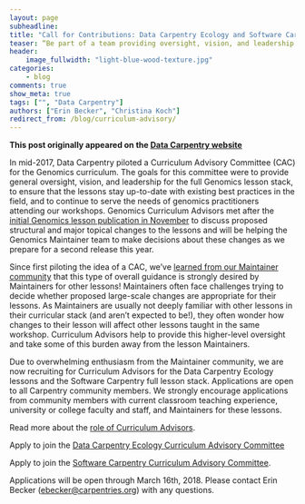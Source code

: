 ```yaml
---
layout: page
subheadline:
title: "Call for Contributions: Data Carpentry Ecology and Software Carpentry Curriculum Advisory Committees"
teaser: “Be part of a team providing oversight, vision, and leadership for Carpentry curriculum.” 
header:
    image_fullwidth: "light-blue-wood-texture.jpg"
categories:
    - blog
comments: true
show_meta: true
tags: ["", "Data Carpentry"]
authors: ["Erin Becker", "Christina Koch"]
redirect_from: /blog/curriculum-advisory/
--- 
```


**This post originally appeared on the [Data Carpentry website](https://datacarpentry.org)**

In mid-2017, Data Carpentry piloted a Curriculum Advisory Committee (CAC) for the Genomics curriculum. The goals for this committee were to provide general oversight, vision, and leadership for the full Genomics lesson stack, to ensure that the lessons stay up-to-date with existing best practices in the field, and to continue to serve the needs of genomics practitioners attending our workshops. Genomics Curriculum Advisors met after the [initial Genomics lesson publication in November](http://www.datacarpentry.org/blog/genomics-lesson-release/) to discuss proposed structural and major topical changes to the lessons and will be helping the Genomics Maintainer team to make decisions about these changes as we prepare for a second release this year.

Since first piloting the idea of a CAC, we’ve [learned from our Maintainer community](http://www.datacarpentry.org/blog/maintainer-report/) that this type of overall guidance is strongly desired by Maintainers for other lessons! Maintainers often face challenges trying to decide whether proposed large-scale changes are appropriate for their lessons. As Maintainers are usually not deeply familiar with other lessons in their curricular stack (and aren’t expected to be!), they often wonder how changes to their lesson will affect other lessons taught in the same workshop. Curriculum Advisors help to provide this higher-level oversight and take some of this burden away from the lesson Maintainers. 

Due to overwhelming enthusiasm from the Maintainer community, we are now recruiting for Curriculum Advisors for the Data Carpentry Ecology lessons and the Software Carpentry full lesson stack. Applications are open to all Carpentry community members. We strongly encourage applications from community members with current classroom teaching experience, university or college faculty and staff, and Maintainers for these lessons. 

Read more about the [role of Curriculum Advisors](https://docs.google.com/document/d/1wIi2CY0fg4LkrlfqbrO47wR-6hR0BE1Qbr5Hu4oeIbg/edit). 

Apply to join the [Data Carpentry Ecology Curriculum Advisory Committee](https://goo.gl/forms/1LKwgq47lCJG9JNZ2)

Apply to join the [Software Carpentry Curriculum Advisory Committee](https://goo.gl/forms/U1RylBhV2HSIVNJg2).

Applications will be open through March 16th, 2018. Please contact Erin Becker (ebecker@carpentries.org) with any questions. 
